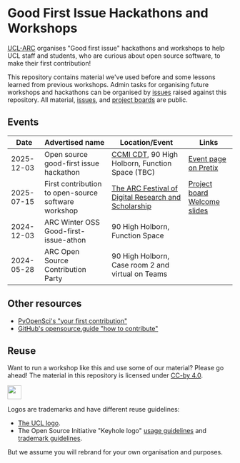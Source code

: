 # Good First Issue Hackathons and Workshops

[UCL-ARC] organises "Good first issue" hackathons and workshops to help UCL staff and students, who are curious about open source software, to make their first contribution!

[UCL-ARC]: https://ucl.ac.uk/arc

This repository contains material we've used before and some lessons learned from previous workshops.
Admin tasks for organising future workshops and hackathons can be organised by [issues] raised against this repository.
All material, [issues], and [project boards] are public.

[issues]: https://github.com/UCL-ARC/good-first-issue-hackathons/issues
[project boards]: https://github.com/UCL-ARC/good-first-issue-hackathons/projects

## Events

| Date       | Advertised name                                     | Location/Event                                                                                                                                                             | Links                                                                                                                                |
| ---------- | --------------------------------------------------- | -------------------------------------------------------------------------------------------------------------------------------------------------------------------------- | ------------------------------------------------------------------------------------------------------------------------------------ |
| 2025-12-03 | Open source good-first issue hackathon | [CCMI CDT](https://ccmi-cdt.org/), 90 High Holborn, Function Space (TBC) | [Event page on Pretix](https://pretix.eu/ucl-open-source/good-first-issue/) |
| 2025-07-15 | First contribution to open-source software workshop | [The ARC Festival of Digital Research and Scholarship](https://www.ucl.ac.uk/advanced-research-computing/events/2025/jul/festival-digital-research-innovation-scholarship) | [Project board](https://github.com/orgs/UCL-ARC/projects/151) [Welcome slides](http://scnlf.me/2025-07-15-Good-First-Issue-Welcome/) |
| 2024-12-03 | ARC Winter OSS Good-first-issue-athon               | 90 High Holborn, Function Space                                                                                                                                            |                                                                                                                                      |
| 2024-05-28 | ARC Open Source Contribution Party                  | 90 High Holborn, Case room 2 and virtual on Teams                                                                                                                          |                                                                                                                                      |
## Other resources

- [PyOpenSci's "your first contribution"](https://www.pyopensci.org/lessons/contribute-open-source/your-first-contribution.html)
- [GitHub's opensource.guide "how to contribute"](https://opensource.guide/how-to-contribute/)

## Reuse

Want to run a workshop like this and use some of our material? Please go ahead!
The material in this repository is licensed under [CC-by 4.0](https://creativecommons.org/licenses/by/4.0/).

<img src="https://mirrors.creativecommons.org/presskit/buttons/88x31/png/by.png" height="31" />

Logos are trademarks and have different reuse guidelines:

- [The UCL logo](https://www.ucl.ac.uk/brand/brand-essentials/ucl-logo).
- The Open Source Initiative "Keyhole logo" [usage guidelines](https://opensource.org/logo-usage-guidelines) and [trademark guidelines](https://opensource.org/about/trademark-guidelines).

But we assume you will rebrand for your own organisation and purposes.
